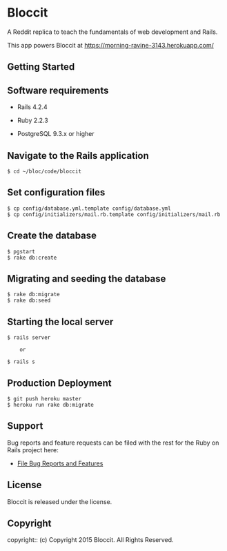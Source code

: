 # Bloccit

A Reddit replica to teach the fundamentals of web development and Rails.

This app powers Bloccit at https://morning-ravine-3143.herokuapp.com/

## Getting Started

## Software requirements

- Rails 4.2.4

- Ruby 2.2.3

- PostgreSQL 9.3.x or higher

## Navigate to the Rails application

```
$ cd ~/bloc/code/bloccit
```

## Set configuration files

```
$ cp config/database.yml.template config/database.yml
$ cp config/initializers/mail.rb.template config/initializers/mail.rb
```

## Create the database

```
$ pgstart
$ rake db:create
```

## Migrating and seeding the database

```
$ rake db:migrate
$ rake db:seed
```

## Starting the local server

```
$ rails server

    or

$ rails s
```

## Production Deployment

```
$ git push heroku master
$ heroku run rake db:migrate
```

## Support

Bug reports and feature requests can be filed with the rest for the Ruby on Rails project here:
* [File Bug Reports and Features](https://github.com/yamuda9/bloccit/issues)

## License

Bloccit is released under the <LICENSE-NAME> license.

## Copyright

copyright:: (c) Copyright 2015 Bloccit. All Rights Reserved.

